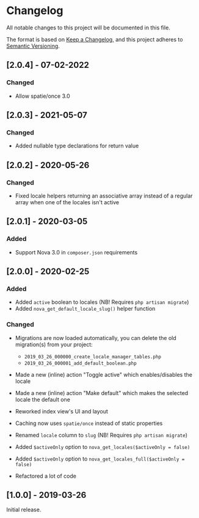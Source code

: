 # Changelog

All notable changes to this project will be documented in this file.

The format is based on [Keep a Changelog](https://keepachangelog.com/en/1.0.0/),
and this project adheres to [Semantic Versioning](https://semver.org/spec/v2.0.0.html).

## [2.0.4] - 07-02-2022

### Changed

- Allow spatie/once 3.0

## [2.0.3] - 2021-05-07

### Changed

- Added nullable type declarations for return value

## [2.0.2] - 2020-05-26

### Changed

- Fixed locale helpers returning an associative array instead of a regular array when one of the locales isn't active

## [2.0.1] - 2020-03-05

### Added

- Support Nova 3.0 in `composer.json` requirements

## [2.0.0] - 2020-02-25

### Added

- Added `active` boolean to locales (NB! Requires `php artisan migrate`)
- Added `nova_get_default_locale_slug()` helper function

### Changed

- Migrations are now loaded automatically, you can delete the old migration(s) from your project:

  - `2019_03_26_000000_create_locale_manager_tables.php`
  - `2019_03_26_000001_add_default_boolean.php`

- Made a new (inline) action "Toggle active" which enables/disables the locale
- Made a new (inline) action "Make default" which makes the selected locale the default one
- Reworked index view's UI and layout
- Caching now uses `spatie/once` instead of static properties
- Renamed `locale` column to `slug` (NB! Requires `php artisan migrate`)
- Added `$activeOnly` option to `nova_get_locales($activeOnly = false)`
- Added `$activeOnly` option to `nova_get_locales_full($activeOnly = false)`
- Refactored a lot of code

## [1.0.0] - 2019-03-26

Initial release.
